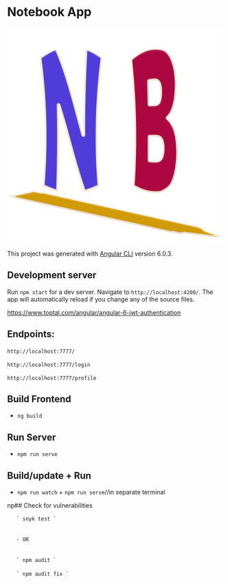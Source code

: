 # Notebook App

![picture](./src/assets/images/notebook-logo.png)


This project was generated with [Angular CLI](https://github.com/angular/angular-cli) version 6.0.3.

## Development server

Run `npm start` for a dev server. Navigate to `http://localhost:4200/`. The app will automatically reload if you change any of the source files.

https://www.toptal.com/angular/angular-6-jwt-authentication





## Endpoints:

   `http://localhost:7777/ `

  ` http://localhost:7777/login `

  ` http://localhost:7777/profile `


## Build Frontend

  - ` ng build `

## Run Server

  - ` npm run serve `

## Build/update + Run

 - ` npm run watch ` + ` npm run serve `//in separate terminal


np## Check for vulnerabilities


       ` snyk test `


       - OR


       ` npm audit `

       ` npm audit fix `
